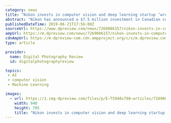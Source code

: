 ```yaml
---
category: news
title: "Nikon invests in computer vision and deep learning startup ‘wrnch’"
abstract: "Nikon has announced a $7.5 million investment in Canadian computer vision and deep learning startup wrnch, Inc. Wrnch was founded in 2014 and ‘uses deep learning to develop and provide tools and software development kits (SDKs) that enable computers to ..."
publishedDateTime: 2019-06-21T17:56:00Z
sourceUrl: https://www.dpreview.com/news/7269086157/nikon-invests-in-computer-vision-and-deep-learning-startup-wrnch
ampUrl: https://m.dpreview.com/news/7269086157/nikon-invests-in-computer-vision-and-deep-learning-startup-wrnch.amp
cdnAmpUrl: https://m-dpreview-com.cdn.ampproject.org/c/s/m.dpreview.com/news/7269086157/nikon-invests-in-computer-vision-and-deep-learning-startup-wrnch.amp
type: article

provider:
  name: Digital Photography Review
  id: digitalphotographyreview

topics:
 - AI
 - computer vision
 - Machine Learning

images:
  - url: https://1.img-dpreview.com/files/p/E~TS940x788~articles/7269086157/wrnch.jpeg
    width: 940
    height: 705
    title: "Nikon invests in computer vision and deep learning startup ‘wrnch’"
---
```

